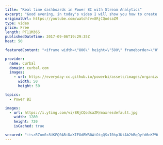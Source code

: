 ```yaml
---
title: "Real time dashboards in Power BI with Stream Analytics"
excerpt: "Good evening, in today's video I will show you how to create a live stream, real time dashboard using an IoT device and Azure IOT hub, stream analytics and Power BI. Hope you enjoy it :)  Link to MS tutorial: https://docs.microsoft.com/en-us/azure/stream-analytics/stream-analytics-power-bi-dashboard"
originalUrl: https://youtube.com/watch?v=8RjCQodsaZM
type: video
price: Free
length: PT11M36S
publishedDateTime: 2017-09-06T19:29:35Z
heat: 50

featuredContent: "<iframe width=\"800\" height=\"500\" frameborder=\"0\" src=\"https://www.youtube.com/embed/8RjCQodsaZM\" allow=\"accelerometer; autoplay; encrypted-media; gyroscope; picture-in-picture\" allowfullscreen></iframe>"

provider:
  name: Curbal
  domain: curbal.com
  images:
    - url: https://everyday-cc.github.io/powerbi/assets/images/organizations/curbal.com-50x50.jpg
      width: 50
      height: 50

topics:
  - Power BI

images:
  - url: https://i.ytimg.com/vi/8RjCQodsaZM/maxresdefault.jpg
    width: 1280
    height: 720
    isCached: true

secured: "itszRZom0z8UKFQ0ARiDaXIEOdBWB0AtOtgQSxI0hpJKtAb2hRqQyfd6nKP90/xh6EdxigQTir+a1AeaQFWH/nwVLeQ2O6RG31bvIX5vwQSn+EOcM0ATKRjHEleokUBGR2EB5bDym5s5G5rfiq+zSwPN+p1w9yDMM9nTTmUSrbq1bJI76BSoCY1a7FaIHDU39mEmm8eID6O3ZkH7Pl2bvJyrUmHYfXEeDKx7qW0AQVe/71LrEuiO75aTkvrADhh8KvoLlLX/BIvpARrjgZb8DwI6RmgMu32HJp95LIUXkTrTYNzo/8M5jKOKD5X+yKsj3pRnVvrbUcPuvHXOo3QLD+xri93pq9AM3HkMhyCN8JmL4bNAvxSBItndgJj+WX1oSchr/7CeIX44JP6OIqhLkCLMXiGFB3hSx9h2pW+han4=;MIw8P52bqyNokCSkoHPrFA=="
---
```


